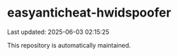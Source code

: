 # easyanticheat-hwidspoofer

Last updated: 2025-06-03 02:15:25

This repository is automatically maintained.
